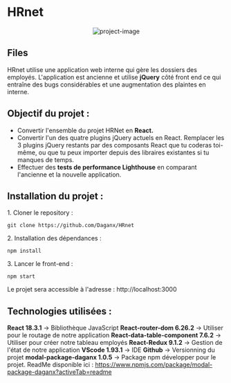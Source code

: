 # HRnet
<p align="center"><img  src="https://user.oc-static.com/upload/2024/02/21/17085055322514_Capture%20d%E2%80%99e%CC%81cran%202024-02-21%20a%CC%80%2009.52.02.png"  alt="project-image"></p>

## Files

HRnet utilise une application web interne qui gère les dossiers des employés. L'application est ancienne et utilise **jQuery** côté front end ce qui entraîne des bugs considérables et une augmentation des plaintes en interne.

## Objectif du projet : 

-   Convertir l'ensemble du projet HRNet en **React.**
-   Convertir l'un des quatre plugins jQuery actuels en React. Remplacer les 3 plugins jQuery restants par des composants React que tu coderas toi-même, ou que tu peux importer depuis des libraires existantes si tu manques de temps.
-   Effectuer des <strong>tests de performance Lighthouse</strong> en comparant l'ancienne et la nouvelle application.

## Installation du projet : 
<p>1. Cloner le repository :</p>

```
git clone https://github.com/Daganx/HRnet
```

<p>2. Installation des dépendances :</p>

```
npm install 
```

<p>3. Lancer le front-end :</p>

```
npm start 
```

Le projet sera accessible à l'adresse : http://localhost:3000

## Technologies utilisées : 

**React 18.3.1** -> Bibliothèque JavaScript 
**React-router-dom 6.26.2** -> Utiliser pour le routage de notre application
**React-data-table-component 7.6.2** -> Utiliser pour créer notre tableau employés
**React-Redux 9.1.2** -> Gestion de l'état de notre application
**VScode 1.93.1** -> IDE
**Github** -> Versionning du projet
**modal-package-daganx 1.0.5** -> Package npm développer pour le projet. ReadMe disponible ici :
https://www.npmjs.com/package/modal-package-daganx?activeTab=readme

